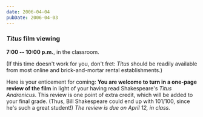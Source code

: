 ```yaml
---
date: 2006-04-04
pubDate: 2006-04-03
---
```


### <cite>Titus</cite> film viewing

**7:00 -- 10:00 p.m.**, in the classroom.

(If this time doesn't work for you, don't fret: <cite>Titus</cite> should be readily available from most online and brick-and-mortar rental establishments.)

Here is your enticement for coming: **You are welcome to turn in a one-page review of the film** in light of your having read Shakespeare's <cite>Titus Andronicus</cite>. This review is one point of extra credit, which will be added to your final grade. (Thus, Bill Shakespeare could end up with 101/100, since he's such a great student!) *The review is due on April 12, in class.*
